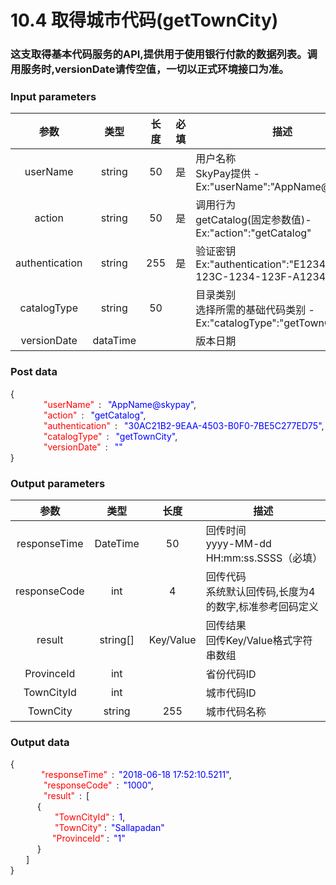 # 10.4 取得城巿代码(getTownCity)

### 这支取得基本代码服务的API,提供用于使用银行付款的数据列表。调用服务时,versionDate请传空值，一切以正式环境接口为准。

### Input parameters

| 参数                        |    类型     | <img width=30/>长度   |<img width=30/>必填|描述|
| :-------------------------: | :-----------: |:-----:|:----:|--------------------------------|   
|userName|string|50|是|用户名称<br>SkyPay提供 - Ex:"userName":"AppName@skypay"|
|action|string|50|是|调用行为<br>getCatalog(固定参数值)- Ex:"action":"getCatalog"|
|authentication |string |255|是|验证密钥<br> Ex:"authentication":"E1234567-123C-1234-123F-A12345670"|
|catalogType|string|50||目录类别<br> 选择所需的基础代码类别 - Ex:"catalogType":"getTownCity"|
|versionDate |dataTime|||版本日期|

### Post data

{<br>
    <font color=red>&ensp;&ensp;&ensp;&ensp;"userName"</font> :  <font color=blue>"AppName@skypay"</font>,<br>
    <font color=red>&ensp;&ensp;&ensp;&ensp;"action"</font> :  <font color=blue>"getCatalog"</font>,<br>
    <font color=red>&ensp;&ensp;&ensp;&ensp;"authentication"</font> :  <font color=blue>"30AC21B2-9EAA-4503-B0F0-7BE5C277ED75"</font>,<br>
    <font color=red>&ensp;&ensp;&ensp;&ensp;"catalogType"</font> :  <font color=blue>"getTownCity"</font>,<br>
    <font color=red>&ensp;&ensp;&ensp;&ensp;"versionDate"</font> :  <font color=blue>""</font><br>
}


### Output parameters
| 参数                        |    类型     | 长度    |描述|
| :-------------------------: | :-----------: |:-----:|--------------------------------|   
|responseTime  |DateTime|50|回传时间 <br>yyyy-MM-dd HH:mm:ss.SSSS（必填）|
|responseCode  |int|4|回传代码 <br> 系统默认回传码,长度为4的数字,标准参考回码定义|
|result |string[]|Key/Value|回传结果<br> 回传Key/Value格式字符串数组|
|ProvinceId|int||省份代码ID|
|TownCityId|int||城巿代码ID|
|TownCity|string|255|城巿代码名称|




### Output data

{<br>
   <font color=red>&ensp;&ensp;&ensp;&ensp;"responseTime"</font> : <font color=blue>"2018-06-18 17:52:10.5211"</font>,<br>
    <font color=red>&ensp;&ensp;&ensp;&ensp;"responseCode"</font> : <font color=blue>"1000"</font>,<br>
    <font color=red>&ensp;&ensp;&ensp;&ensp;"result"</font> : [<br>
       { <br>
       <font color=red>&ensp;&ensp;&ensp;&ensp;"TownCityId"</font> : <font color=blue>1</font>,<br>
       <font color=red>&ensp;&ensp;&ensp;&ensp;"TownCity"</font> : <font color=blue>"Sallapadan"</font><br>
      <font color=red>&ensp;&ensp;&ensp;&ensp;"ProvinceId"</font> : <font color=blue>"1"</font><br>
       }<br>
    ]<br>
}

